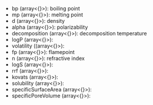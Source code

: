 - bp (array<{}>): boiling point
- mp (array<{}>): melting point
- d (array<{}>): density
- alpha (array<{}>): polarizability
- decomposition (array<{}>): decomposition temperature
- logP (array<{}>):
- volatility ((array<{}>):
- fp (array<{}>): flamepoint
- n (array<{}>): refractive index
- logS (array<{}>):
- rrf (array<{}>):
- kovats (array<{}>):
- solubility (array<{}>):
- specificSurfaceArea (array<{}>):
- specificPoreVolume (array<{}>):
